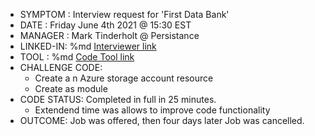 - SYMPTOM  : Interview request for 'First Data Bank'
- DATE     : Friday June 4th 2021 @ 15:30 EST
- MANAGER  : Mark Tinderholt @ Persistance
- LINKED-IN: %md <a href="https://www.linkedin.com/in/marktinderholt/" target="_blank"> Interviewer link </a>
- TOOL     : %md <a href="https://codesandbox.io/s/crazy-night-10how" target="_blank"> Code Tool link </a>
- CHALLENGE CODE:
  - Create a n Azure storage account resource
  - Create as module
- CODE STATUS: Completed in full in 25 minutes. 
  - Extendend time was allows to improve code functionality 
- OUTCOME: Job was offered, then four days later Job was cancelled.
